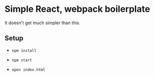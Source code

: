 Simple React, webpack boilerplate
====================================

It doesn't get much simpler than this.

## Setup

* `npm install`

* `npm start`

* `open index.html`

